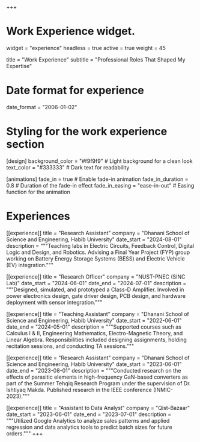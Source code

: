 +++
# Work Experience widget.
widget = "experience"
headless = true
active = true
weight = 45

title = "Work Experience"
subtitle = "Professional Roles That Shaped My Expertise"

# Date format for experience
date_format = "2006-01-02"

# Styling for the work experience section
[design]
  background_color = "#f9f9f9"  # Light background for a clean look
  text_color = "#333333"        # Dark text for readability

[animations]
  fade_in = true                # Enable fade-in animation
  fade_in_duration = 0.8        # Duration of the fade-in effect
  fade_in_easing = "ease-in-out"  # Easing function for the animation

# Experiences
[[experience]]
  title = "Research Assistant"
  company = "Dhanani School of Science and Engineering, Habib University"
  date_start = "2024-08-01"
  description = """Teaching labs in Electric Circuits, Feedback Control, Digital Logic and Design, and Robotics. Advising a Final Year Project (FYP) group working on Battery Energy Storage Systems (BESS) and Electric Vehicle (EV) integration."""

[[experience]]
  title = "Research Officer"
  company = "NUST-PNEC (SINC Lab)"
  date_start = "2024-06-01"
  date_end = "2024-07-01"
  description = """Designed, simulated, and prototyped a Class-D Amplifier. Involved in power electronics design, gate driver design, PCB design, and hardware deployment with sensor integration."""

[[experience]]
  title = "Teaching Assistant"
  company = "Dhanani School of Science and Engineering, Habib University"
  date_start = "2022-06-01"
  date_end = "2024-05-01"
  description = """Supported courses such as Calculus I & II, Engineering Mathematics, Electro-Magnetic Theory, and Linear Algebra. Responsibilities included designing assignments, holding recitation sessions, and conducting TA sessions."""

[[experience]]
  title = "Research Assistant"
  company = "Dhanani School of Science and Engineering, Habib University"
  date_start = "2023-06-01"
  date_end = "2023-08-01"
  description = """Conducted research on the effects of parasitic elements in high-frequency GaN-based converters as part of the Summer Tehqiq Research Program under the supervision of Dr. Ishtiyaq Makda. Published research in the IEEE conference (INMIC-2023)."""

[[experience]]
  title = "Assistant to Data Analyst"
  company = "Qist-Bazaar"
  date_start = "2023-06-01"
  date_end = "2023-07-01"
  description = """Utilized Google Analytics to analyze sales patterns and applied regression and data analytics tools to predict batch sizes for future orders."""
+++

